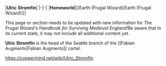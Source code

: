 |**Ulric Stromfin**|
|-|-|
|**Homeworld**|[[Earth (Frugal Wizard)\|Earth (Frugal Wizard)]]|

This page or section needs to be updated with new information for *The Frugal Wizard's Handbook for Surviving Medieval England*!Be aware that in its current state, it may not include all additional content yet.

**Ulric Stromfin** is the head of the Seattle branch of the [[Fabian Augments\|Fabian Augments]] cartel.



https://coppermind.net/wiki/Ulric_Stromfin